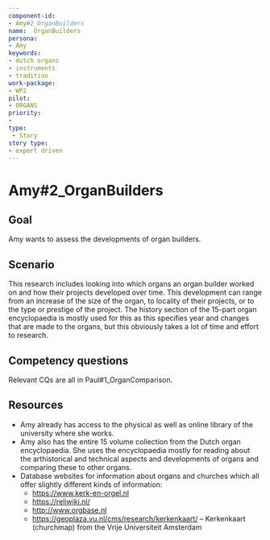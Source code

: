 ```yaml
---
component-id: 
- Amy#2_OrganBuilders
name:  OrganBuilders 
persona: 
- Amy
keywords: 
- dutch organs
- instruments
- tradition
work-package:
- WP2
pilot:
- ORGANS
priority:
-
type:
 - Story
story type: 
- expert driven
---
```

# Amy#2_OrganBuilders

## Goal 

Amy wants to assess the developments of organ builders.

## Scenario  

This research includes looking into which organs an organ builder worked on and how their projects developed over time. This development can range from an increase of the size of the organ, to locality of their projects, or to the type or prestige of the project. The history section of the 15-part organ encyclopaedia is mostly used for this as this specifies year and changes that are made to the organs, but this obviously takes a lot of time and effort to research.

## Competency questions 

Relevant CQs are all in Paul#1_OrganComparison.

## Resources

- Amy already has access to the physical as well as online library of the university where she works.
- Amy also has the entire 15 volume collection from the Dutch organ encyclopaedia. She uses the encyclopaedia mostly for reading about the arthistorical and technical aspects and developments of organs and comparing these to other organs.
- Database websites for information about organs and churches which all offer slightly different kinds of information:
  - https://www.kerk-en-orgel.nl 
  - https://reliwiki.nl/ 
  - http://www.orgbase.nl 
  - https://geoplaza.vu.nl/cms/research/kerkenkaart/ – Kerkenkaart (churchmap) from the Vrije Universiteit Amsterdam 
